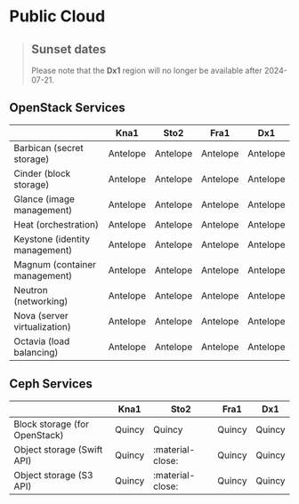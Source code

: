 # Public Cloud

> ## Sunset dates
>
> Please note that the **Dx1** region will no longer be available after 2024-07-21.

## OpenStack Services

|                                | Kna1     | Sto2     | Fra1      | Dx1       |
| ------------------------------ | -----    | ------   | -----     | -----     |
| Barbican (secret storage)      | Antelope | Antelope | Antelope  | Antelope  |
| Cinder (block storage)         | Antelope | Antelope | Antelope  | Antelope  |
| Glance (image management)      | Antelope | Antelope | Antelope  | Antelope  |
| Heat (orchestration)           | Antelope | Antelope | Antelope  | Antelope  |
| Keystone (identity management) | Antelope | Antelope | Antelope  | Antelope  |
| Magnum (container management)  | Antelope | Antelope | Antelope  | Antelope  |
| Neutron (networking)           | Antelope | Antelope | Antelope  | Antelope  |
| Nova (server virtualization)   | Antelope | Antelope | Antelope  | Antelope  |
| Octavia (load balancing)       | Antelope | Antelope | Antelope  | Antelope  |


## Ceph Services

|                               | Kna1   | Sto2             | Fra1   | Dx1    |
| --------------------------    | ------ | ------           | -----  | -----  |
| Block storage (for OpenStack) | Quincy | Quincy           | Quincy | Quincy |
| Object storage (Swift API)    | Quincy | :material-close: | Quincy | Quincy |
| Object storage (S3 API)       | Quincy | :material-close: | Quincy | Quincy |
